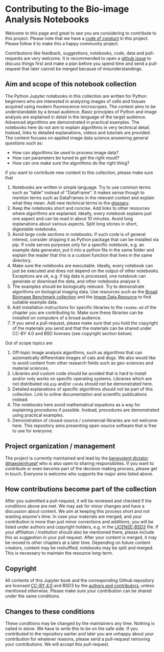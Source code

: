 # Contributing to the Bio-image Analysis Notebooks

Welcome to this page and great to see you are considering to contribute to this project. 
Please note that we have a [code of conduct](CODE-OF-CONDUCT.md) in this project. Please follow it to make this a happy community project.

Contributions like feedback, suggestions, notebooks, code, data and pull-requests are very welcome.
It is recommended to open a [github issue](https://github.com/haesleinhuepf/BioImageAnalysisNotebooks/issues) 
to discuss things first and make a plan before you spend time and send a pull-request that later cannot be merged because of misunderstandings.

## Aim and scope of this notebook collection

The Python Jupyter notebooks in this collection are written for Python beginners who are interested in 
analyzing images of cells and tissues acquired using modern fluorescence microscopes. The content aims to be 
understandable by a broad audience. 
Basic principles of Python and image analysis are explained in detail in the language of the target audience. 
Advanced algorithms are demonstrated in practical examples.
The notebooks here do not aim to explain algorithms in very technical detail.
Instead, links to detailed explanations, videos and tutorials are provided.
The content focuses on applied image data science answering general questions such as: 
* How can algorithms be used to process image data? 
* How can parameters be tuned to get the right result?
* How can one make sure the algorithms do the right thing?

If you want to contribute new content to this collection, please make sure that

1. Notebooks are written in simple language. Try to use common terms such as "table" instead of "DataFrame". 
  It makes sense though to mention terms such as DataFrames in the relevant context and explain what they mean. 
  Add new technical terms to the [glossary](https://github.com/haesleinhuepf/BioImageAnalysisNotebooks/blob/main/docs/01_introduction/glossary.md).
2. Keep the notebooks short and concise. 
  Add links to other resources where algorithms are explained.
  Ideally, every notebook explains just one aspect and can be read in about 10 minutes. 
  Avoid long explanations about various aspects. 
  Split long stories in short, digestable notebooks.
3. Avoid large code sections in notebooks. 
  If such code is of general interest, consider shipping it as Python package that can be installed via pip. 
  If code serves purposes only for a specific notebook, e.g. an example data generator, put it into a python file in the same folder and explain the reader that this is a custom function that lives in the same directory.
4. Make sure the notebooks are executable. 
  Ideally, every notebook can just be executed and does not depend on the output of other notebooks. 
  Exceptions are ok, e.g. if big data is processed, one notebook can generate or download the data, and other notebooks analyse it.
5. The examples should be biologically relevant. 
   Try to demonstrate algorithms on biological imaging data. Use resources such as the 
   [Broad Bioimage Benchmark collection](https://bbbc.broadinstitute.org/) and the 
   [Image Data Resource](https://idr.openmicroscopy.org/) to find suitable example data.
7. Add installation instructions for specific libraries to the `readme.md` of the chapter you are contributing to.
  Make sure these libraries can be installed on computers of a broad audience.
8. If you send a pull-request, please make sure that you hold the copyright of the materials you send and that the materials can be shared under CC-BY 4.0 and BSD licenses (see copyright section below).

Out of scope topics are
1. Off-topic image analysis algorithms, such as algorithms that can automatically differentiate images of cats and dogs.
  We also would like to avoid content from other research fields such as geo-sciences and material sciences.
2. Libraries and custom code should be avoided that is hard to install and/or only works on specific operating systems. 
  Libraries which are not distributed via `pip` and/or `conda` should not be demonstrated here.
3. Detailed explanations of specific algorithms should not be part of this collection.
  Link to online documentation and scientific publications instead.
4. The notebooks here avoid mathematical equations as a way for explaining procedures if possible. 
  Instead, procedures are demonstrated using practical examples.
5. Demonstration of closed-source / commercial libraries are not welcome here. 
  This repository aims presenting open-source software that is free to use for everyone.

## Project organization / management

The project is currently maintained and lead by the [benevolent dictator](http://oss-watch.ac.uk/resources/benevolentdictatorgovernancemodel) 
[@haesleinhuepf](https://github.com/haesleinhuepf) who is also open to sharing responsibities. 
If you want to contribute or even become part of the decision making process, please get in touch. 
Everyone is welcome who supports the major aims listed above.

## How contributions become part of the collection

After you submitted a pull-request, it will be reviewed and checked if the conditions above are met. 
We may ask for minor changes and have a discussion about content. We aim at keeping this process short and not wasting anyone's time. 
In case your materials are merged, and your contribution is more than just minor corrections and additions, you will be listed under authors and copyright holders, e.g. in the [LICENSE-BSD3](LICENSE-BSD3) file. 
If your affiliation / institution should also be mentioned there, please include this as suggestion in your pull request.
After your content is merged, it may be moved to other chapters at a later time. 
Depending on future content creators, content may be reshuffled, notebooks may be split and merged.
This is necessary to maintain the resource long-term.

## Copyright

All contents of this Jupyter book and the corresponding Github repository are licensed [CC-BY 4.0](https://creativecommons.org/licenses/by/4.0/) and 
BSD3 by the [authors and contributors](https://github.com/haesleinhuepf/BioImageAnalysisNotebooks/contributors), unless mentioned otherwise.
Please make sure your contribution can be shared under the same conditions.

## Changes to these conditions

These conditions may be changed by the maintainers any time. Nothing is nailed in stone. We have to write this to be on the safe side.
If you contributed to the repository earlier and later you are unhappy about your contribution for whatever reasons, 
please send a pull-request removing your contributions. We will accept this pull-request.
